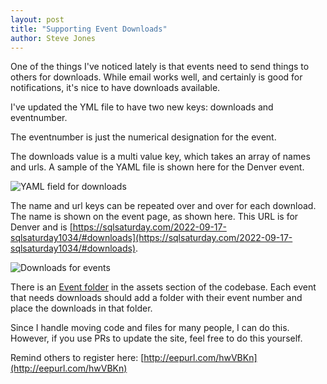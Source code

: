 ```yaml
---
layout: post
title: "Supporting Event Downloads"
author: Steve Jones
---
```

One of the things I've noticed lately is that events need to send things to others for downloads. While email works well, and certainly is good for notifications, it's nice to have downloads available.

I've updated the YML file to have two new keys: downloads and eventnumber.

The eventnumber is just the numerical designation for the event. 

The downloads value is a multi value key, which takes an array of names and urls. A sample of the YAML file is shown here for the Denver event.

![YAML field for downloads](/assets/img/blog/yamldownload.png)

The name and url keys can be repeated over and over for each download. The name is shown on the event page, as shown here. This URL is for Denver and is [https://sqlsaturday.com/2022-09-17-sqlsaturday1034/#downloads](https://sqlsaturday.com/2022-09-17-sqlsaturday1034/#downloads).

![Downloads for events](/assets/img/blog/yamldownload2.png)

There is an [Event folder](https://github.com/sqlsaturday/sqlsatwebsite/tree/main/assets/event) in the assets section of the codebase. Each event that needs downloads should add a folder with their event number and place the downloads in that folder.

Since I handle moving code and files for many people, I can do this. However, if you use PRs to update the site, feel free to do this yourself.

Remind others to register here: [http://eepurl.com/hwVBKn](http://eepurl.com/hwVBKn)
